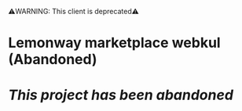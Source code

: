 ⚠️WARNING: This client is deprecated⚠️ 

# Lemonway marketplace webkul (Abandoned)
# _This project has been abandoned_
